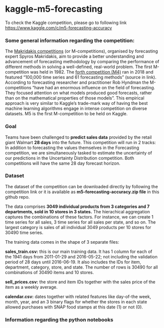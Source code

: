 # kaggle-m5-forecasting

To check the Kaggle competition, please go to following link
https://www.kaggle.com/c/m5-forecasting-accuracy

### Some general information regarding the competition:
The [Makridakis competitions](https://en.wikipedia.org/wiki/Makridakis_Competitions) (or M-competitions), organised by forecasting expert Spyros Makridakis, aim to provide a better understanding and advancement of forecasting methodology by comparing the performance of different methods in solving a well-defined, real-world problem. The first M-competition was held in 1982. The [forth competition (M4)](https://www.sciencedirect.com/science/article/pii/S0169207019301128) ran in 2018 and featured “100,000 time series and 61 forecasting methods” (source in link). According to forecasting researcher and practitioner Rob Hyndman the M-competitions “have had an enormous influence on the field of forecasting. They focused attention on what models produced good forecasts, rather than on the mathematical properties of those models”. This empirical approach is very similar to Kaggle’s trade-mark way of having the best machine learning algorithms engage in intense competition on diverse datasets. M5 is the first M-competition to be held on Kaggle.

### Goal
Teams have been challenged to **predict sales data** provided by the retail giant Walmart **28 days** into the future. This competition will run in 2 tracks: In addition to forecasting the values themselves in the Forecasting competition, we are simultaneously tasked to estimate the uncertainty of our predictions in the Uncertainty Distribution competition. Both competitions will have the same 28 day forecast horizon.

### Dataset
The dataset of the competition can be downloaded directly by following the competition link or it is available as **m5-forecasting-accuracy.zip file** in this github repo.

The data comprises **3049 individual products from 3 categories and 7 departments, sold in 10 stores in 3 states.** The hierachical aggregation captures the combinations of these factors. For instance, we can create 1 time series for all sales, 3 time series for all sales per state, and so on. The largest category is sales of all individual 3049 products per 10 stores for 30490 time series.

The training data comes in the shape of 3 separate files:

**sales_train.csv:** this is our main training data. It has 1 column for each of the 1941 days from 2011-01-29 and 2016-05-22; not including the validation period of 28 days until 2016-06-19. It also includes the IDs for item, department, category, store, and state. The number of rows is 30490 for all combinations of 30490 items and 10 stores.

**sell_prices.csv:** the store and item IDs together with the sales price of the item as a weekly average.

**calendar.csv:** dates together with related features like day-of-the week, month, year, and an 3 binary flags for whether the stores in each state allowed purchases with SNAP food stamps at this date (1) or not (0).

### Information regarding the python notebooks 
